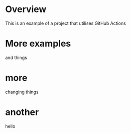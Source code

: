 # Overview
This is an example of a project that utilises GitHub Actions

# More examples
and things

# more
changing things

# another
hello
